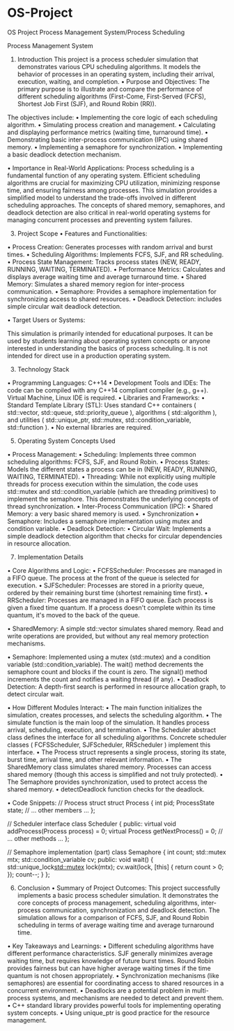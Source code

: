 # OS-Project
OS Project Process Management System/Process Scheduling


Process Management System

1. Introduction
This project is a process scheduler simulation that demonstrates various CPU scheduling algorithms. It models the behavior of processes in an operating system, including their arrival, execution, waiting, and completion.
•	Purpose and Objectives: The primary purpose is to illustrate and compare the performance of different scheduling algorithms (First-Come, First-Served (FCFS), Shortest Job First (SJF), and Round Robin (RR)).

The objectives include:
•	Implementing the core logic of each scheduling algorithm.
•	Simulating process creation and management.
•	Calculating and displaying performance metrics (waiting time, turnaround time).
•	Demonstrating basic inter-process communication (IPC) using shared memory.
•	Implementing a semaphore for synchronization.
•	Implementing a basic deadlock detection mechanism.

•	Importance in Real-World Applications:
Process scheduling is a fundamental function of any operating system. Efficient scheduling algorithms are crucial for maximizing CPU utilization, minimizing response time, and ensuring fairness among processes. This simulation provides a simplified model to understand the trade-offs involved in different scheduling approaches. The concepts of shared memory, semaphores, and deadlock detection are also critical in real-world operating systems for managing concurrent processes and preventing system failures.

3. Project Scope
•	Features and Functionalities:

•	Process Creation: Generates processes with random arrival and burst times.
•	Scheduling Algorithms: Implements FCFS, SJF, and RR scheduling.
•	Process State Management: Tracks process states (NEW, READY, RUNNING, WAITING, TERMINATED).
•	Performance Metrics: Calculates and displays average waiting time and average turnaround time.
•	Shared Memory: Simulates a shared memory region for inter-process communication.
•	Semaphore: Provides a semaphore implementation for synchronizing access to shared resources.
•	Deadlock Detection: includes simple circular wait deadlock detection.

•	Target Users or Systems: 

This simulation is primarily intended for educational purposes. It can be used by students learning about operating system concepts or anyone interested in understanding the basics of process scheduling. It is not intended for direct use in a production operating system.

3. Technology Stack
   
•	Programming Languages: C++14
•	Development Tools and IDEs: The code can be compiled with any C++14 compliant compiler (e.g., g++). Virtual Machine, Linux IDE is required.
•	Libraries and Frameworks:
•	Standard Template Library (STL): Uses standard C++ containers ( std::vector, std::queue, std::priority_queue ), algorithms ( std::algorithm ), and utilities ( std::unique_ptr, std::mutex, std::condition_variable, std::function ).
•	No external libraries are required.

5. Operating System Concepts Used
   
•	Process Management:
•	Scheduling: Implements three common scheduling algorithms: FCFS, SJF, and Round Robin.
•	Process States: Models the different states a process can be in (NEW, READY, RUNNING, WAITING, TERMINATED).
•	Threading: While not explicitly using multiple threads for process execution within the simulation, the code uses std::mutex and std::condition_variable (which are threading primitives) to implement the semaphore. This demonstrates the underlying concepts of thread synchronization.
•	Inter-Process Communication (IPC):
•	Shared Memory: a very basic shared memory is used.
•	Synchronization
•	Semaphore: Includes a semaphore implementation using mutex and condition variable.
•	Deadlock Detection:
•	Circular Wait: Implements a simple deadlock detection algorithm that checks for circular dependencies in resource allocation.

7. Implementation Details
   
•	Core Algorithms and Logic:
•	FCFSScheduler: Processes are managed in a FIFO queue. The process at the front of the queue is selected for execution.
•	SJFScheduler: Processes are stored in a priority queue, ordered by their remaining burst time (shortest remaining time first).
•	RRScheduler: Processes are managed in a FIFO queue. Each process is given a fixed time quantum. If a process doesn't complete within its time quantum, it's moved to the back of the queue.

•	SharedMemory: A simple std::vector simulates shared memory. Read and write operations are provided, but without any real memory protection mechanisms.

•	Semaphore: Implemented using a mutex (std::mutex) and a condition variable (std::condition_variable). The wait() method decrements the semaphore count and blocks if the count is zero. The signal() method increments the count and notifies a waiting thread (if any).
•	Deadlock Detection: A depth-first search is performed in resource allocation graph, to detect circular wait.

•	How Different Modules Interact:
•	The main function initializes the simulation, creates processes, and selects the scheduling algorithm.
•	The simulate function is the main loop of the simulation. It handles process arrival, scheduling, execution, and termination.
•	The Scheduler abstract class defines the interface for all scheduling algorithms. Concrete scheduler classes ( FCFSScheduler, SJFScheduler, RRScheduler ) implement this interface.
•	The Process struct represents a single process, storing its state, burst time, arrival time, and other relevant information.
•	The SharedMemory class simulates shared memory. Processes can access shared memory (though this access is simplified and not truly protected).
•	The Semaphore provides synchronization, used to protect access the shared memory.
•	detectDeadlock function checks for the deadlock.

•	Code Snippets:
      // Process struct
struct Process {
    int pid;
    ProcessState state;
    // ... other members ...
};

// Scheduler interface
class Scheduler {
public:
    virtual void addProcess(Process process) = 0;
    virtual Process getNextProcess() = 0;
    // ... other methods ...
};

// Semaphore implementation (part)
class Semaphore {
    int count;
    std::mutex mtx;
    std::condition_variable cv;
public:
    void wait() {
        std::unique_lock<std::mutex> lock(mtx);
        cv.wait(lock, [this] { return count > 0; });
        count--;
    }
};
    

6. Conclusion
•	Summary of Project Outcomes: This project successfully implements a basic process scheduler simulation. It demonstrates the core concepts of process management, scheduling algorithms, inter-process communication, synchronization and deadlock detection. The simulation allows for a comparison of FCFS, SJF, and Round Robin scheduling in terms of average waiting time and average turnaround time.

•	Key Takeaways and Learnings:
•	Different scheduling algorithms have different performance characteristics. SJF generally minimizes average waiting time, but requires knowledge of future burst times. Round Robin provides fairness but can have higher average waiting times if the time quantum is not chosen appropriately.
•	Synchronization mechanisms (like semaphores) are essential for coordinating access to shared resources in a concurrent environment.
•	Deadlocks are a potential problem in multi-process systems, and mechanisms are needed to detect and prevent them.
•	C++ standard library provides powerful tools for implementing operating system concepts.
•	Using unique_ptr is good practice for the resource management.


